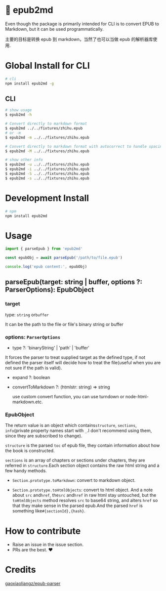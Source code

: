 # 📖 epub2md

Even though the package is primarily intended for CLI is to convert EPUB to Markdown, but it can be used programmatically.

主要的目标是转换 epub 到 markdown，当然了也可以当做 epub 的解析器库使用.

# Global Install for CLI

```bash
# cli
npm install epub2md -g
```

## CLI

```bash
# show usage
$ epub2md -h

# Convert directly to markdown format
$ epub2md ../../fixtures/zhihu.epub
# or -m
$ epub2md -m ../../fixtures/zhihu.epub

# Convert directly to markdown format with autocorrect to handle spacing between CJK and English words and Correct punctuations Only for command line use
$ epub2md -M ../../fixtures/zhihu.epub

# show other info
$ epub2md -u ../../fixtures/zhihu.epub
$ epub2md -i ../../fixtures/zhihu.epub
$ epub2md -S ../../fixtures/zhihu.epub
$ epub2md -s ../../fixtures/zhihu.epub
```

# Development Install

```bash
# npm
npm install epub2md
```

# Usage

```js
import { parseEpub } from 'epub2md'

const epubObj = await parseEpub('/path/to/file.epub')

console.log('epub content:', epubObj)
```

## parseEpub(target: string | buffer, options ?: ParserOptions): EpubObject

### target

type: `string` or`buffer`

It can be the path to the file or file's binary string or buffer

### options: `ParserOptions`

- type ?: 'binaryString' | 'path' | 'buffer'

It forces the parser to treat supplied target as the defined type, if not defined the parser itself will decide how to treat the file(useful when you are not sure if the path is valid).

- expand ?: boolean
- convertToMarkdown ?: (htmlstr: string) => string

  use custom convert function, you can use turndown or node-html-markdown.etc.

### EpubObject

The return value is an object which contains`structure`, `sections`, `info`(private property names start with `_`.I don't recommend using them, since they are subscribed to change).

`structure` is the parsed `toc` of epub file, they contain information about how the book is constructed.

`sections` is an array of chapters or sections under chapters, they are referred in `structure`.Each section object contains the raw html string and a few handy methods.

- `Section.prototype.toMarkdown`: convert to markdown object.

- `Section.prototype.toHtmlObjects`: convert to html object. And a note about `src` and`href`, the`src` and`href` in raw html stay untouched, but the `toHtmlObjects` method resolves `src` to base64 string, and alters `href` so that they make sense in the parsed epub.And the parsed `href` is something like`#{sectionId},{hash}`.

# How to contribute

- Raise an issue in the issue section.
- PRs are the best. ❤️

# Credits

[gaoxiaoliangz/epub-parser](https://github.com/gaoxiaoliangz/epub-parser)
